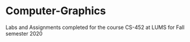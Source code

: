 # Computer-Graphics
Labs and Assignments completed for the course CS-452 at LUMS for Fall semester 2020

